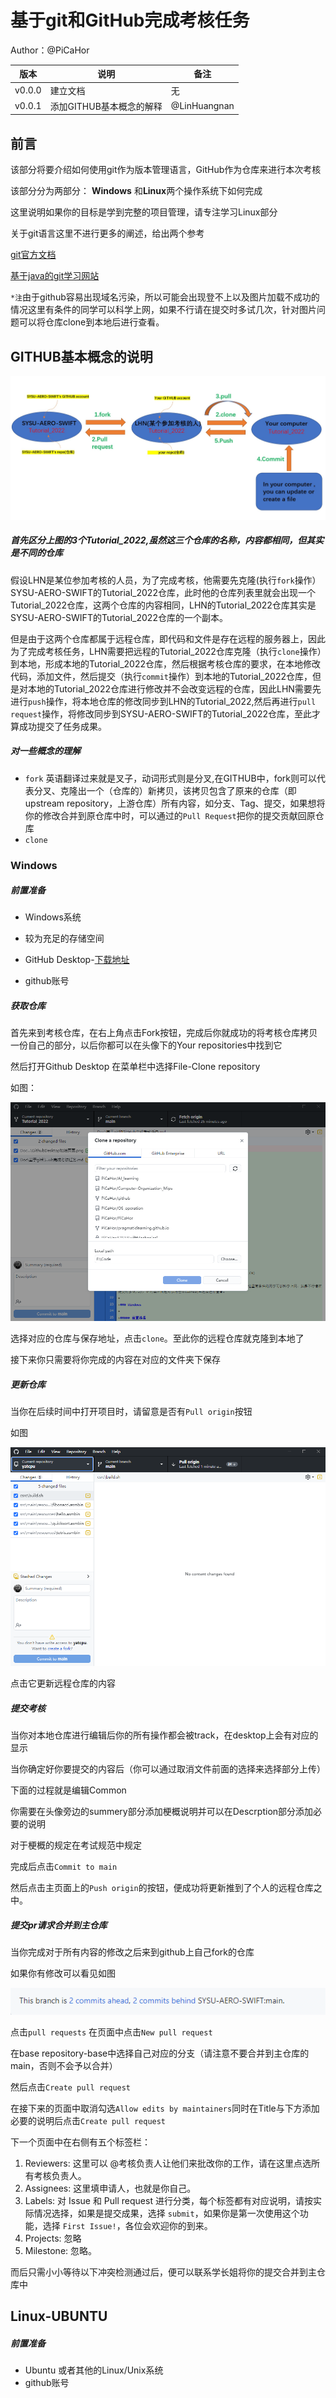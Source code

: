 # 基于git和GitHub完成考核任务

Author：@PiCaHor

| 版本 | 说明 |备注|
| ---- | ---- | ---- |
| v0.0.0 | 建立文档 |无|
| v0.0.1 | 添加GITHUB基本概念的解释 |@LinHuangnan|

## 前言

该部分将要介绍如何使用git作为版本管理语言，GitHub作为仓库来进行本次考核

该部分分为两部分： **Windows** 和**Linux**两个操作系统下如何完成

这里说明如果你的目标是学到完整的项目管理，请专注学习Linux部分

关于git语言这里不进行更多的阐述，给出两个参考

[git官方文档](https://git-scm.com/book/zh/v2)

[基于java的git学习网站](https://learngitbranching.js.org/?locale=zh_CN)

`*注`由于github容易出现域名污染，所以可能会出现登不上以及图片加载不成功的情况这里有条件的同学可以科学上网，如果不行请在提交时多试几次，针对图片问题可以将仓库clone到本地后进行查看。 

## GITHUB基本概念的说明

![image](./image/GITHUB_Concept1.jpg)

##### 首先区分上图的3个Tutorial_2022,虽然这三个仓库的名称，内容都相同，但其实是不同的仓库

假设LHN是某位参加考核的人员，为了完成考核，他需要先克隆(执行`fork`操作）SYSU-AERO-SWIFT的Tutorial_2022仓库，此时他的仓库列表里就会出现一个Tutorial_2022仓库，这两个仓库的内容相同，LHN的Tutorial_2022仓库其实是SYSU-AERO-SWIFT的Tutorial_2022仓库的一个副本。

但是由于这两个仓库都属于远程仓库，即代码和文件是存在远程的服务器上，因此为了完成考核任务，LHN需要把远程的Tutorial_2022仓库克隆（执行`clone`操作）到本地，形成本地的Tutorial_2022仓库，然后根据考核仓库的要求，在本地修改代码，添加文件，然后提交（执行`commit`操作）到本地的Tutorial_2022仓库，但是对本地的Tutorial_2022仓库进行修改并不会改变远程的仓库，因此LHN需要先进行`push`操作，将本地仓库的修改同步到LHN的Tutorial_2022,然后再进行`pull request`操作，将修改同步到SYSU-AERO-SWIFT的Tutorial_2022仓库，至此才算成功提交了任务成果。

##### 对一些概念的理解

- `fork` 英语翻译过来就是叉子，动词形式则是分叉,在GITHUB中，fork则可以代表分叉、克隆出一个（仓库的）新拷贝，该拷贝包含了原来的仓库（即upstream repository，上游仓库）所有内容，如分支、Tag、提交，如果想将你的修改合并到原仓库中时，可以通过的`Pull Request`把你的提交贡献回原仓库
- `clone`

### Windows

##### 前置准备

- Windows系统
- 较为充足的存储空间
- GitHub Desktop-[下载地址](https://desktop.github.com/)

- github账号

##### 获取仓库

首先来到考核仓库，在右上角点击Fork按钮，完成后你就成功的将考核仓库拷贝一份自己的部分，以后你都可以在头像下的Your repositories中找到它

然后打开Github Desktop 在菜单栏中选择File-Clone repository

如图：

![image](./image/githubdesktop_1.png)

选择对应的仓库与保存地址，点击`clone`。至此你的远程仓库就克隆到本地了

接下来你只需要将你完成的内容在对应的文件夹下保存

##### 更新仓库

当你在后续时间中打开项目时，请留意是否有`Pull origin`按钮

如图

![image](./image/githubdesktop_2.jpg)

点击它更新远程仓库的内容

##### 提交考核

当你对本地仓库进行编辑后你的所有操作都会被track，在desktop上会有对应的显示

当你确定好你要提交的内容后（你可以通过取消文件前面的选择来选择部分上传）

下面的过程就是编辑Common

你需要在头像旁边的summery部分添加梗概说明并可以在Descrption部分添加必要的说明

对于梗概的规定在考试规范中规定

完成后点击`Commit to main`

然后点击主页面上的`Push origin`的按钮，便成功将更新推到了个人的远程仓库之中。

##### 提交pr请求合并到主仓库

当你完成对于所有内容的修改之后来到github上自己fork的仓库

如果你有修改可以看见如图

![image](./image/githubdesktop_3.png)

点击`pull requests` 在页面中点击`New pull request`

在base repository-base中选择自己对应的分支（请注意不要合并到主仓库的main，否则不会予以合并）

然后点击`Create pull request`

在接下来的页面中取消勾选`Allow edits by maintainers`同时在Title与下方添加必要的说明后点击`Create pull request`

下一个页面中在右侧有五个标签栏：

1. Reviewers: 这里可以 @考核负责人让他们来批改你的工作，请在这里点选所有考核负责人。
2. Assignees: 这里填申请人，也就是你自己。
3. Labels: 对 Issue 和 Pull request 进行分类，每个标签都有对应说明，请按实际情况选择，如果是提交成果，选择 `submit`，如果你是第一次使用这个功能，选择 `First Issue!`，各位会欢迎你的到来。
4. Projects: 忽略
5. Milestone: 忽略。

而后只需小小等待以下冲突检测通过后，便可以联系学长姐将你的提交合并到主仓库中

## Linux-UBUNTU

##### 前置准备

- Ubuntu 或者其他的Linux/Unix系统
- github账号
